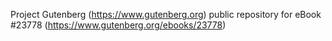 Project Gutenberg (https://www.gutenberg.org) public repository for eBook #23778 (https://www.gutenberg.org/ebooks/23778)
